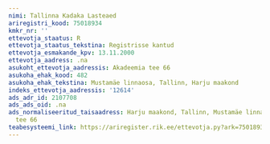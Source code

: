 ```yaml
---
nimi: Tallinna Kadaka Lasteaed
ariregistri_kood: 75018934
kmkr_nr: ''
ettevotja_staatus: R
ettevotja_staatus_tekstina: Registrisse kantud
ettevotja_esmakande_kpv: 13.11.2000
ettevotja_aadress: .na
asukoht_ettevotja_aadressis: Akadeemia tee 66
asukoha_ehak_kood: 482
asukoha_ehak_tekstina: Mustamäe linnaosa, Tallinn, Harju maakond
indeks_ettevotja_aadressis: '12614'
ads_adr_id: 2107708
ads_ads_oid: .na
ads_normaliseeritud_taisaadress: Harju maakond, Tallinn, Mustamäe linnaosa, Akadeemia
  tee 66
teabesysteemi_link: https://ariregister.rik.ee/ettevotja.py?ark=75018934&ref=rekvisiidid
---
```

